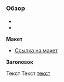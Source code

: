 # 

### Обзор

* 
* 

**Макет**

* [Ссылка на макет ]( )

**Заголовок**

Текст 
Текст [текст](текст)


